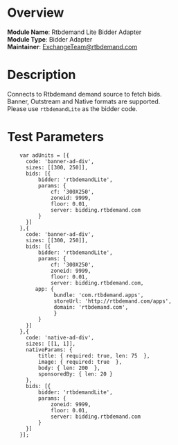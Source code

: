 # Overview

**Module Name**: Rtbdemand Lite Bidder Adapter  
**Module Type**: Bidder Adapter  
**Maintainer**: ExchangeTeam@rtbdemand.com  

# Description

Connects to Rtbdemand demand source to fetch bids.  
Banner, Outstream and Native formats are supported.  
Please use ```rtbdemandLite``` as the bidder code.  

# Test Parameters
```
    var adUnits = [{
      code: 'banner-ad-div',
      sizes: [[300, 250]],
      bids: [{
          bidder: 'rtbdemandLite',
          params: { 
              cf: '300X250',
              zoneid: 9999,
              floor: 0.01,
              server: bidding.rtbdemand.com
          }
      }]
    },{
      code: 'banner-ad-div',
      sizes: [[300, 250]],
      bids: [{
          bidder: 'rtbdemandLite',
          params: {
              cf: '300X250',
              zoneid: 9999,
              floor: 0.01,
              server: bidding.rtbdemand.com,
         app: {
               bundle: 'com.rtbdemand.apps',
               storeUrl: 'http://rtbdemand.com/apps',
               domain: 'rtbdemand.com',
               }
          }
      }]
    },{
      code: 'native-ad-div',
      sizes: [[1, 1]],
      nativeParams: {
          title: { required: true, len: 75  },
          image: { required: true  },
          body: { len: 200  },
          sponsoredBy: { len: 20 }
      },
      bids: [{
          bidder: 'rtbdemandLite',
          params: { 
              zoneid: 9999,
              floor: 0.01,
              server: bidding.rtbdemand.com
          }
      }]
    }];
```
